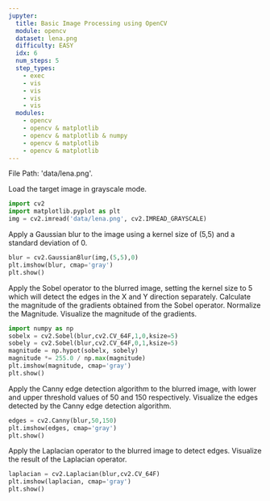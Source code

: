 ```yaml
---
jupyter:
  title: Basic Image Processing using OpenCV
  module: opencv
  dataset: lena.png
  difficulty: EASY
  idx: 6
  num_steps: 5
  step_types:
    - exec
    - vis
    - vis
    - vis
    - vis
  modules: 
    - opencv
    - opencv & matplotlib
    - opencv & matplotlib & numpy
    - opencv & matplotlib
    - opencv & matplotlib
---
```


File Path: 'data/lena.png'. 

Load the target image in grayscale mode.
```python
import cv2
import matplotlib.pyplot as plt
img = cv2.imread('data/lena.png', cv2.IMREAD_GRAYSCALE)
```

Apply a Gaussian blur to the image using a kernel size of (5,5) and a standard deviation of 0.
```python
blur = cv2.GaussianBlur(img,(5,5),0)
plt.imshow(blur, cmap='gray')
plt.show()
```
 
Apply the Sobel operator to the blurred image, setting the kernel size to 5 which will detect the edges in the X and Y direction separately. Calculate the magnitude of the gradients obtained from the Sobel operator. Normalize the Magnitude. Visualize the magnitude of the gradients.
```python
import numpy as np
sobelx = cv2.Sobel(blur,cv2.CV_64F,1,0,ksize=5)
sobely = cv2.Sobel(blur,cv2.CV_64F,0,1,ksize=5)
magnitude = np.hypot(sobelx, sobely)
magnitude *= 255.0 / np.max(magnitude)
plt.imshow(magnitude, cmap='gray')
plt.show()
```

Apply the Canny edge detection algorithm to the blurred image, with lower and upper threshold values of 50 and 150 respectively. Visualize the edges detected by the Canny edge detection algorithm.
```python
edges = cv2.Canny(blur,50,150)
plt.imshow(edges, cmap='gray')
plt.show()
```

Apply the Laplacian operator to the blurred image to detect edges. Visualize the result of the Laplacian operator.
```python
laplacian = cv2.Laplacian(blur,cv2.CV_64F)
plt.imshow(laplacian, cmap='gray')
plt.show()
```

